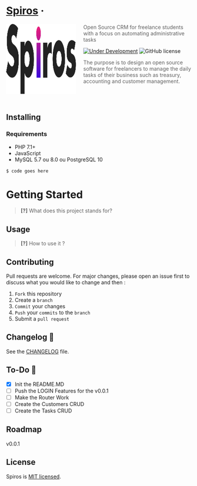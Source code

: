 # [Spiros](https://reactjs.org/) &middot;
<img src="./public/img/logo.svg" align="left" width="190px" height="190px"/>
<img align="left" width="0" height="192px" hspace="10"/>

> Open Source CRM for freelance students with a focus on automating administrative tasks

[![Under Development](https://img.shields.io/badge/under-development-orange.svg)](#)
![GitHub license](https://img.shields.io/badge/license-MIT-blue.svg)

> The purpose is to design an open source software for freelancers to manage the daily tasks of their business such as treasury, accounting and customer management.

<br>
<br>

## Installing

### Requirements
* PHP 7.1+
* JavaScript
* MySQL 5.7 ou 8.0 ou PostgreSQL 10

```sh
$ code goes here
```

# Getting Started

> **[?]** What does this project stands for?

## Usage

> **[?]** How to use it ? 

## Contributing

Pull requests are welcome. For major changes, please open an issue first to discuss what you would like to change and then : 

1. `Fork` this repository
2. Create a `branch`
3. `Commit` your changes
4. `Push` your `commits` to the `branch`
5. Submit a `pull request`



## Changelog :memo:

See the [CHANGELOG](https://github.com/Vondas/Spiros/blob/master/CHANGELOG.md) file.


## To-Do :man:

- [x] Init the README.MD
- [ ] Push the LOGIN Features for the v0.0.1
- [ ] Make the Router Work 
- [ ] Create the Customers CRUD
- [ ] Create the Tasks CRUD

## Roadmap

v0.0.1


## License

Spiros is [MIT licensed](https://choosealicense.com/licenses/mit/).
